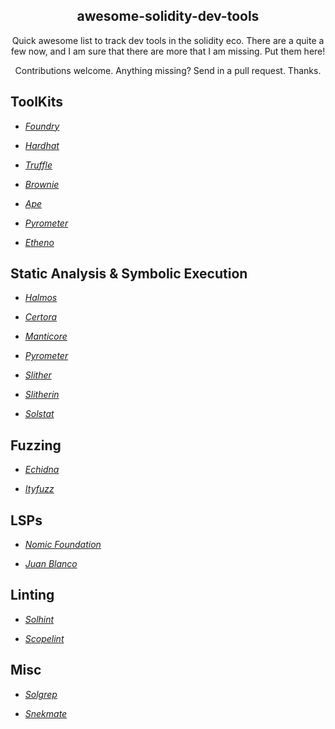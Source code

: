 <p align="center">
 <h2 align="center">awesome-solidity-dev-tools</h2>
 <p align="center">Quick awesome list to track dev tools in the solidity eco.  There are a quite a few now, and I am sure that there are more that I am missing.  Put them here! </p>
 <p align="center">Contributions welcome. Anything missing? Send in a pull request. Thanks.</p>
</p>

## ToolKits

- *[Foundry](https://github.com/foundry-rs/foundry)* 

- *[Hardhat](https://github.com/NomicFoundation/hardhat)* 

- *[Truffle](https://github.com/trufflesuite/truffle)* 

- *[Brownie](https://github.com/eth-brownie/brownie)*

- *[Ape](https://github.com/ApeWorX/ape)*

- *[Pyrometer](https://github.com/nascentxyz/pyrometer)*

- *[Etheno](https://github.com/crytic/etheno)*

## Static Analysis & Symbolic Execution 

- *[Halmos](https://github.com/a16z/halmos)* 

- *[Certora](https://www.certora.com/)* 

- *[Manticore](https://github.com/trailofbits/manticore)*

- *[Pyrometer](https://github.com/nascentxyz/pyrometer)*

- *[Slither](https://github.com/crytic/slither)*

- *[Slitherin](https://github.com/pessimistic-io/slitherin)*

- *[Solstat](https://github.com/0xKitsune/solstat)*

## Fuzzing 

- *[Echidna](https://github.com/crytic/echidna)*

- *[Ityfuzz](https://github.com/fuzzland/ityfuzz)*

## LSPs 

- *[Nomic Foundation](https://github.com/NomicFoundation/hardhat-vscode)*

- *[Juan Blanco](https://github.com/juanfranblanco/vscode-solidity)*


## Linting 

- *[Solhint](https://github.com/protofire/solhint)*

- *[Scopelint](https://github.com/ScopeLift/scopelint)*


## Misc 

- *[Solgrep](https://github.com/tintinweb/solgrep)*

- *[Snekmate](https://github.com/pcaversaccio/snekmate)*
